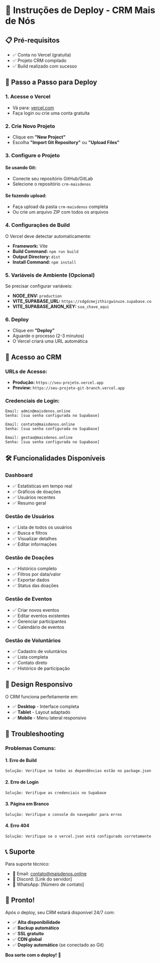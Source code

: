 # 🚀 Instruções de Deploy - CRM Mais de Nós

## 📋 Pré-requisitos

- ✅ Conta no Vercel (gratuita)
- ✅ Projeto CRM compilado
- ✅ Build realizado com sucesso

## 🎯 Passo a Passo para Deploy

### 1. Acesse o Vercel
- Vá para: [vercel.com](https://vercel.com)
- Faça login ou crie uma conta gratuita

### 2. Crie Novo Projeto
- Clique em **"New Project"**
- Escolha **"Import Git Repository"** ou **"Upload Files"**

### 3. Configure o Projeto

#### Se usando Git:
- Conecte seu repositório GitHub/GitLab
- Selecione o repositório `crm-maisdenos`

#### Se fazendo upload:
- Faça upload da pasta `crm-maisdenos` completa
- Ou crie um arquivo ZIP com todos os arquivos

### 4. Configurações de Build

O Vercel deve detectar automaticamente:
- **Framework:** Vite
- **Build Command:** `npm run build`
- **Output Directory:** `dist`
- **Install Command:** `npm install`

### 5. Variáveis de Ambiente (Opcional)

Se precisar configurar variáveis:
- **NODE_ENV:** `production`
- **VITE_SUPABASE_URL:** `https://sdgdcmejzthicgwinuze.supabase.co`
- **VITE_SUPABASE_ANON_KEY:** `sua_chave_aqui`

### 6. Deploy

- Clique em **"Deploy"**
- Aguarde o processo (2-3 minutos)
- O Vercel criará uma URL automática

## 🔐 Acesso ao CRM

### URLs de Acesso:
- **Produção:** `https://seu-projeto.vercel.app`
- **Preview:** `https://seu-projeto-git-branch.vercel.app`

### Credenciais de Login:
```
Email: admin@maisdenos.online
Senha: [sua senha configurada no Supabase]

Email: contato@maisdenos.online
Senha: [sua senha configurada no Supabase]

Email: gestao@maisdenos.online
Senha: [sua senha configurada no Supabase]
```

## 🛠️ Funcionalidades Disponíveis

### Dashboard
- ✅ Estatísticas em tempo real
- ✅ Gráficos de doações
- ✅ Usuários recentes
- ✅ Resumo geral

### Gestão de Usuários
- ✅ Lista de todos os usuários
- ✅ Busca e filtros
- ✅ Visualizar detalhes
- ✅ Editar informações

### Gestão de Doações
- ✅ Histórico completo
- ✅ Filtros por data/valor
- ✅ Exportar dados
- ✅ Status das doações

### Gestão de Eventos
- ✅ Criar novos eventos
- ✅ Editar eventos existentes
- ✅ Gerenciar participantes
- ✅ Calendário de eventos

### Gestão de Voluntários
- ✅ Cadastro de voluntários
- ✅ Lista completa
- ✅ Contato direto
- ✅ Histórico de participação

## 📱 Design Responsivo

O CRM funciona perfeitamente em:
- ✅ **Desktop** - Interface completa
- ✅ **Tablet** - Layout adaptado
- ✅ **Mobile** - Menu lateral responsivo

## 🔧 Troubleshooting

### Problemas Comuns:

#### 1. Erro de Build
```
Solução: Verifique se todas as dependências estão no package.json
```

#### 2. Erro de Login
```
Solução: Verifique as credenciais no Supabase
```

#### 3. Página em Branco
```
Solução: Verifique o console do navegador para erros
```

#### 4. Erro 404
```
Solução: Verifique se o vercel.json está configurado corretamente
```

## 📞 Suporte

Para suporte técnico:
- 📧 Email: contato@maisdenos.online
- 💬 Discord: [Link do servidor]
- 📱 WhatsApp: [Número de contato]

## 🎉 Pronto!

Após o deploy, seu CRM estará disponível 24/7 com:
- ✅ **Alta disponibilidade**
- ✅ **Backup automático**
- ✅ **SSL gratuito**
- ✅ **CDN global**
- ✅ **Deploy automático** (se conectado ao Git)

**Boa sorte com o deploy!** 🚀
